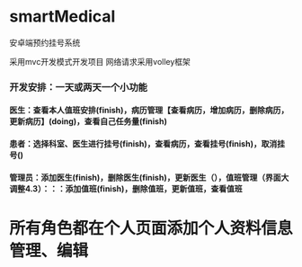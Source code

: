 # smartMedical
安卓端预约挂号系统

采用mvc开发模式开发项目
网络请求采用volley框架


### 开发安排：一天或两天一个小功能
#### 医生：查看本人值班安排(finish)，病历管理【查看病历，增加病历，删除病历，更新病历】(doing)，查看自己任务量(finish)
#### 患者：选择科室、医生进行挂号(finish)，查看病历，查看挂号(finish)，取消挂号()
#### 管理员：添加医生(finish)，删除医生(finish)，更新医生（），值班管理（界面大调整4.3）：：：添加值班(finish)，删除值班，更新值班，查看值班

# 所有角色都在个人页面添加个人资料信息管理、编辑
